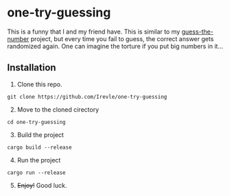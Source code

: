 # one-try-guessing
This is a funny that I and my friend have. This is similar to my [guess-the-number](https://github.com/Irevle/guess-the-number) project, but every time you fail to guess, the correct answer gets randomized again. One can imagine the torture if you put big numbers in it...

## Installation
1. Clone this repo.
```
git clone https://github.com/Irevle/one-try-guessing
```
2. Move to the cloned cirectory
```
cd one-try-guessing
```
3. Build the project
```
cargo build --release
```
4. Run the project
```
cargo run --release
```
5. ~~Enjoy!~~ Good luck.
